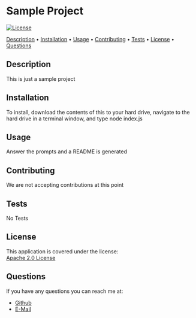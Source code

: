 # Sample Project
  
[![License](https://img.shields.io/badge/License-Apache_2.0-blue.svg)](https://opensource.org/licenses/Apache-2.0)
  
<a href="#description">Description</a> •
<a href="#installation">Installation</a> •
<a href="#usage">Usage</a> •
<a href="#contributing">Contributing</a> •
<a href="#tests">Tests</a> •
<a href="#license">License</a> •
<a href="#questions">Questions</a>

## Description
  
This is just a sample project
  
## Installation
  
To install, download the contents of this to your hard drive, navigate to the hard drive in a terminal window, and type node index.js
 
## Usage
  
Answer the prompts and a README is generated
 
## Contributing

We are not accepting contributions at this point

## Tests

No Tests
  
## License
  
This application is covered under the license:         
[Apache 2.0 License](https://opensource.org/licenses/Apache-2.0)

## Questions

If you have any questions you can reach me at:        
- [Github](https://github.com/GeminiAd)
- [E-Mail](mailto:poop@poop.com)

